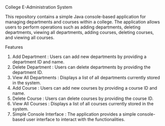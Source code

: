 

College E-Administration System

This repository contains a simple Java console-based application for managing departments and courses within a college.
The application allows users to perform operations such as adding departments, deleting departments, viewing all departments, adding courses, deleting courses, and viewing all courses.

Features

1. Add Department : Users can add new departments by providing a department ID and name.
2. Delete Department : Users can delete departments by providing the department ID.
3. View All Departments : Displays a list of all departments currently stored in the system.
4. Add Course : Users can add new courses by providing a course ID and name.
5. Delete Course : Users can delete courses by providing the course ID.
6. View All Courses : Displays a list of all courses currently stored in the system.
7. Simple Console Interface : The application provides a simple console-based user interface to interact with the functionalities.
